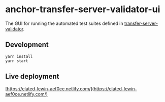 # anchor-transfer-server-validator-ui

The GUI for running the automated test suites defined in [transfer-server-validator](https://github.com/stellar/transfer-server-validator).

## Development

```
yarn install
yarn start
```

## Live deployment

[https://elated-lewin-aef0ce.netlify.com/](https://elated-lewin-aef0ce.netlify.com/)